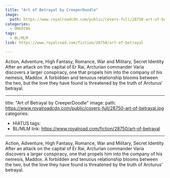 ```yaml
---
title: "Art of Betrayal by CreeperDoodle"
image:
  path: https://www.royalroadcdn.com/public/covers-full/28750-art-of-betrayal.jpg
categories:
  - ONGOING
tags:
  - BL/MLM
link: https://www.royalroad.com/fiction/28750/art-of-betrayal

---
```

Action, Adventure, High Fantasy, Romance, War and Military, Secret Identity
After an attack on the capital of Er Rai, Arcturian commander Varia discovers a larger conspiracy, one that propels him into the company of his nemesis, Maddox. A forbidden and tenuous relationship blooms between the two, but the love they have found is threatened by the truth of Arcturus’ betrayal.

---
title: "Art of Betrayal by CreeperDoodle"
image:
  path: https://www.royalroadcdn.com/public/covers-full/28750-art-of-betrayal.jpg
categories:
  - HIATUS
tags:
  - BL/MLM
link: https://www.royalroad.com/fiction/28750/art-of-betrayal

---
Action, Adventure, High Fantasy, Romance, War and Military, Secret Identity
After an attack on the capital of Er Rai, Arcturian commander Varia discovers a larger conspiracy, one that propels him into the company of his nemesis, Maddox. A forbidden and tenuous relationship blooms between the two, but the love they have found is threatened by the truth of Arcturus’ betrayal.

